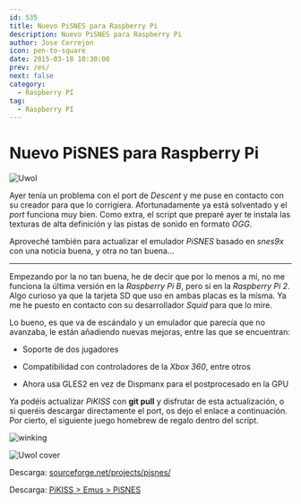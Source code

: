 ```yaml
---
id: 535
title: Nuevo PiSNES para Raspberry Pi
description: Nuevo PiSNES para Raspberry Pi
author: Jose Cerrejon
icon: pen-to-square
date: 2015-03-18 10:30:00
prev: /es/
next: false
category:
  - Raspberry PI
tag:
  - Raspberry PI
---
```


# Nuevo PiSNES para Raspberry Pi

![Uwol](/images/2015/03/uwol_capture_01.png)

Ayer tenía un problema con el port de *Descent* y me puse en contacto con su creador para que lo corrigiera. Afortunadamente ya está solventado y el *port* funciona muy bien. Como extra, el script que preparé ayer te instala las texturas de alta definición y las pistas de sonido en formato *OGG*.

Aproveché también para actualizar el emulador *PiSNES* basado en *snes9x* con una noticia buena, y otra no tan buena...

- - -
Empezando por la no tan buena, he de decir que por lo menos a mí, no me funciona la última versión en la *Raspberry Pi B*, pero sí en la *Raspberry Pi 2*. Algo curioso ya que la tarjeta SD que uso en ambas placas es la mísma. Ya me he puesto en contacto con su desarrollador *Squid* para que lo mire.

Lo bueno, es que va de escándalo y un emulador que parecía que no avanzaba, le están añadiendo nuevas mejoras, entre las que se encuentran:

* Soporte de dos jugadores

* Compatibilidad con controladores de la *Xbox 360*, entre otros

* Ahora usa GLES2 en vez de Dispmanx para el postprocesado en la GPU

Ya podéis actualizar *PiKISS* con **git pull** y disfrutar de  esta actualización, o si queréis descargar directamente el port, os dejo el enlace a continuación. Por cierto, el siguiente juego homebrew de regalo dentro del script.

![winking](/css/sm/winking.png)

![Uwol cover](/images/2015/03/Uwol.png)

Descarga: [sourceforge.net/projects/pisnes/](http://sourceforge.net/projects/pisnes/)

Descarga: [PiKISS > Emus > PiSNES](https://github.com/jmcerrejon/PiKISS/raw/0b473e32e4466ecaee58ae28af461d84029b073b/scripts/emus/pisnes.sh)